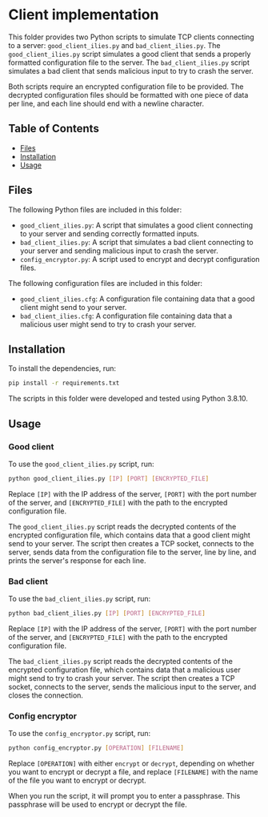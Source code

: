 # Client implementation

This folder provides two Python scripts to simulate TCP clients connecting to a server: `good_client_ilies.py` and `bad_client_ilies.py`. The `good_client_ilies.py` script simulates a good client that sends a properly formatted configuration file to the server. The `bad_client_ilies.py` script simulates a bad client that sends malicious input to try to crash the server.

Both scripts require an encrypted configuration file to be provided. The decrypted configuration files should be formatted with one piece of data per line, and each line should end with a newline character.

## Table of Contents

- [Files](#files)
- [Installation](#installation)
- [Usage](#usage)

## Files

The following Python files are included in this folder:

- `good_client_ilies.py`: A script that simulates a good client connecting to your server and sending correctly formatted inputs.
- `bad_client_ilies.py`: A script that simulates a bad client connecting to your server and sending malicious input to crash the server.
- `config_encryptor.py`: A script used to encrypt and decrypt configuration files.

The following configuration files are included in this folder:

- `good_client_ilies.cfg`: A configuration file containing data that a good client might send to your server.
- `bad_client_ilies.cfg`: A configuration file containing data that a malicious user might send to try to crash your server.

## Installation

To install the dependencies, run:

```bash
pip install -r requirements.txt
```

The scripts in this folder were developed and tested using Python 3.8.10.

## Usage

### Good client

To use the `good_client_ilies.py` script, run:

```bash
python good_client_ilies.py [IP] [PORT] [ENCRYPTED_FILE]
```

Replace `[IP]` with the IP address of the server, `[PORT]` with the port number of the server, and `[ENCRYPTED_FILE]` with the path to the encrypted configuration file.

The `good_client_ilies.py` script reads the decrypted contents of the encrypted configuration file, which contains data that a good client might send to your server. The script then creates a TCP socket, connects to the server, sends data from the configuration file to the server, line by line, and prints the server's response for each line.

### Bad client

To use the `bad_client_ilies.py` script, run:

```bash
python bad_client_ilies.py [IP] [PORT] [ENCRYPTED_FILE]
```

Replace `[IP]` with the IP address of the server, `[PORT]` with the port number of the server, and `[ENCRYPTED_FILE]` with the path to the encrypted configuration file.

The `bad_client_ilies.py` script reads the decrypted contents of the encrypted configuration file, which contains data that a malicious user might send to try to crash your server. The script then creates a TCP socket, connects to the server, sends the malicious input to the server, and closes the connection.

### Config encryptor

To use the `config_encryptor.py` script, run:

```bash
python config_encryptor.py [OPERATION] [FILENAME]
```

Replace `[OPERATION]` with either `encrypt` or `decrypt`, depending on whether you want to encrypt or decrypt a file, and replace `[FILENAME]` with the name of the file you want to encrypt or decrypt.

When you run the script, it will prompt you to enter a passphrase. This passphrase will be used to encrypt or decrypt the file.
